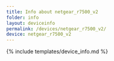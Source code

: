 ```yaml
---
title: Info about netgear_r7500_v2
folder: info
layout: deviceinfo
permalink: /devices/netgear_r7500_v2/
device: netgear_r7500_v2
---
```

{% include templates/device_info.md %}
